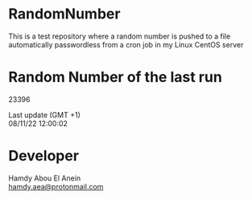 # RandomNumber    
This is a test repository where a random number is pushed to a file automatically passwordless from a cron job in my Linux CentOS server    
# Random Number of the last run   
23396
      
Last update (GMT +1)    
08/11/22 12:00:02
# Developer    
Hamdy Abou El Anein   
hamdy.aea@protonmail.com
